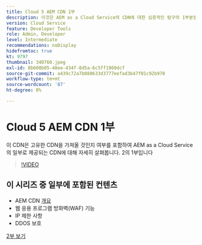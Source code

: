 ```yaml
---
title: Cloud 5 AEM CDN 1부
description: 이것은 AEM as a Cloud Service의 CDN에 대한 심층적인 탐구의 1부분입니다.
version: Cloud Service
feature: Developer Tools
role: Admin, Developer
level: Intermediate
recommendations: noDisplay
hidefromtoc: true
kt: 9797
thumbnail: 340760.jpeg
exl-id: 8b608b05-48ee-434f-8d5a-6c5ff1969dcf
source-git-commit: a439c72a7b080633d3777eefad3b47f01c92b970
workflow-type: tm+mt
source-wordcount: '87'
ht-degree: 0%

---
```


# Cloud 5 AEM CDN 1부

이 CDN은 고유한 CDN을 가져올 것인지 여부를 포함하여 AEM as a Cloud Service의 일부로 제공되는 CDN에 대해 자세히 살펴봅니다. 2의 1부입니다

>[!VIDEO](https://video.tv.adobe.com/v/340760?quality=12&learn=on)

## 이 시리즈 중 일부에 포함된 컨텐츠

+ AEM CDN [개요](https://experienceleague.adobe.com/docs/experience-manager-cloud-service/content/implementing/content-delivery/cdn.html)
+ 웹 응용 프로그램 방화벽(WAF) 기능
+ IP 제한 사항
+ DDOS 보호

[2부 보기](cloud5-aem-cdn-part2.md)
